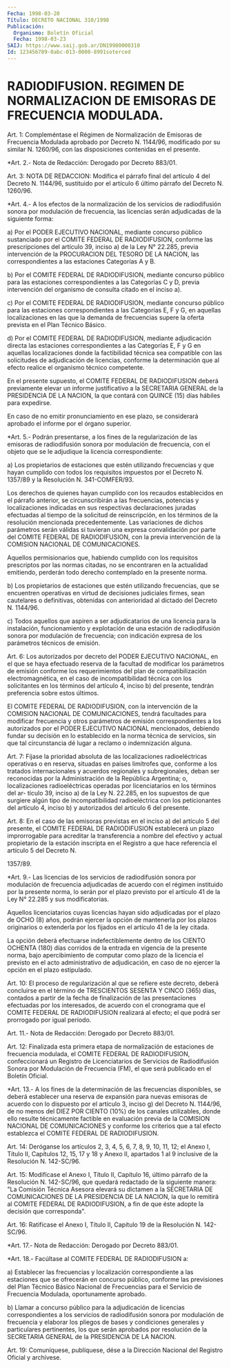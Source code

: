 ```yaml
---
Fecha: 1998-03-20
Título: DECRETO NACIONAL 310/1998
Publicación:
  Organismo: Boletín Oficial
  Fecha: 1998-03-23
SAIJ: https://www.saij.gob.ar/DN19980000310
Id: 123456789-0abc-013-0000-8991soterced
---
```

# RADIODIFUSION. REGIMEN DE NORMALIZACION DE EMISORAS DE FRECUENCIA MODULADA.

<a id="1"></a>
Art. 1: Compleméntase el Régimen de Normalización de Emisoras de Frecuencia Modulada aprobado por Decreto N. 1144/96, modificado por su similar N. 1260/96,  con  las  disposiciones contenidas en el presente.

<a id="2"></a>
*Art. 2.- Nota de Redacción: Derogado por Decreto 883/01.

<a id="3"></a>
Art. 3: NOTA DE REDACCION: Modifica el párrafo final del artículo 4 del Decreto N. 1144/96, sustituido por el artículo 6 último párrafo del Decreto N. 1260/96.

<a id="4"></a>
*Art. 4.- A los efectos de la normalización de los servicios de radiodifusión sonora por modulación de frecuencia, las licencias serán adjudicadas de la siguiente forma:

a) Por el PODER EJECUTIVO NACIONAL, mediante concurso público sustanciado por el COMITE FEDERAL DE RADIODIFUSION, conforme las prescripciones del artículo 39, inciso a) de la Ley N° 22.285, previa intervención de la PROCURACION DEL TESORO DE LA NACION, las correspondientes a las estaciones Categorías A y B.

b) Por el COMITE FEDERAL DE RADIODIFUSION, mediante concurso público para las estaciones correspondientes a las Categorías C y D, previa intervención del organismo de consulta citado en el inciso a).

c) Por el COMITE FEDERAL DE RADIODIFUSION, mediante concurso público para las estaciones correspondientes a las Categorías E, F y G, en aquellas localizaciones en las que la demanda de frecuencias supere la oferta prevista en el Plan Técnico Básico.

d) Por el COMITE FEDERAL DE RADIODIFUSION, mediante adjudicación directa las estaciones correspondientes a las Categorías E, F y G en aquellas localizaciones donde la factibilidad técnica sea compatible con las solicitudes de adjudicación de licencias, conforme la determinación que al efecto realice el organismo técnico competente.

En el presente supuesto, el COMITE FEDERAL DE RADIODIFUSION deberá previamente elevar un informe justificativo a la SECRETARIA GENERAL de la PRESIDENCIA DE LA NACION, la que contará con QUINCE (15) días hábiles para expedirse.

En caso de no emitir pronunciamiento en ese plazo, se considerará aprobado el informe por el órgano superior.

<a id="5"></a>
*Art. 5.- Podrán presentarse, a los fines de la regularización de las emisoras de radiodifusión sonora por modulación de frecuencia, con el objeto que se le adjudique la licencia correspondiente:

a) Los propietarios de  estaciones que estén utilizando frecuencias y que hayan cumplido con  todos  los  requisitos  impuestos  por el Decreto N. 1357/89 y la Resolución N. 341-COMFER/93.

Los derechos de quienes hayan cumplido con los recaudos establecidos  en  el  párrafo  anterior,  se  circunscribirán a las frecuencias, potencias y localizaciones indicadas en sus respectivas  declaraciones  juradas  efectuadas  al  tiempo  de  la solicitud  de  reinscripción,  en  los  términos  de la  resolución mencionada  precedentemente.  Las variaciones de dichos  parámetros serán válidas si tuvieran una expresa  convalidación  por parte del COMITE FEDERAL DE RADIODIFUSION, con la previa intervención  de  la COMISION NACIONAL DE COMUNICACIONES.

Aquellos  permisionarios  que, habiendo cumplido con los requisitos prescriptos  por  las normas  citadas,  no  se  encontraren  en  la actualidad emitiendo,  perderán  todo  derecho  contemplado  en  la presente norma.

b) Los propietarios de estaciones que estén utilizando frecuencias, que  se  encuentren  operativas  en virtud de decisiones judiciales firmes, sean cautelares o definitivas,  obtenidas  con anterioridad al dictado del Decreto N. 1144/96.

c) Todos aquellos que aspiren a ser adjudicatarios de  una licencia para  la instalación, funcionamiento y explotación de una  estación de  radiodifusión sonora por modulación de frecuencia; con indicación expresa de los parámetros  técnicos  de emisión.

<a id="6"></a>
Art. 6: Los autorizados por decreto del PODER EJECUTIVO  NACIONAL, en el que se haya efectuado reserva de la facultad de modificar los parámetros  de  emisión  conforme  los  requerimientos del plan  de compatibilización electromagnética, en el  caso de incompatibilidad técnica con los solicitantes en los términos del artículo 4, inciso b) del presente, tendrán preferencia sobre estos últimos.

El  COMITE  FEDERAL  DE  RADIODIFUSION,  con la intervención de  la COMISION  NACIONAL  DE  COMUNICACIONES,  tendrá    facultades  para modificar frecuencia y otros parámetros de emisión correspondientes a  los  autorizados  por  el  PODER EJECUTIVO NACIONAL mencionados, debiendo fundar su decisión en  lo  establecido en la norma técnica de  servicios,  sin que tal circunstancia  dé  lugar  a  reclamo  o indemnización alguna.

<a id="7"></a>
Art.  7:  Fíjase la  prioridad  absoluta  de  las  localizaciones radioeléctricas   operativas  o  en  reserva,  situadas  en  países limítrofes que, conforme  a los tratados internacionales y acuerdos regionales y subregionales, deban ser reconocidas por la Administración  de  la  República    Argentina;  o,  localizaciones radioeléctricas operadas por licenciatarios  en los términos del ar- tículo 39, inciso a) de la Ley N. 22.285, en los supuestos  de  que surgiere  algún  tipo  de  incompatibilidad  radioeléctrica con los peticionantes del artículo 4, inciso b) y autorizados del artículo 6 del presente.

<a id="8"></a>
Art. 8: En el caso de las emisoras previstas  en  el inciso a) del artículo  5  del  presente,  el  COMITE  FEDERAL  DE  RADIODIFUSION establecerá  un plazo improrrogable para acreditar la transferencia a nombre del efectivo y actual propietario de la estación inscripta en el Registro a que hace referencia el artículo 5 del Decreto N.

1357/89.

<a id="9"></a>
*Art. 9.- Las licencias de los servicios de radiodifusión sonora por modulación de frecuencia adjudicadas de acuerdo con el régimen instituido por la presente norma, lo serán por el plazo previsto por el artículo 41 de la Ley N° 22.285 y sus modificatorias.

Aquellos licenciatarios cuyas licencias hayan sido adjudicadas por el plazo de OCHO (8) años, podrán ejercer la opción de mantenerla por los plazos originarios o extenderla por los fijados en el artículo 41 de la ley citada.

La opción deberá efectuarse indefectiblemente dentro de los CIENTO OCHENTA (180) días corridos de la entrada en vigencia de la presente norma, bajo apercibimiento de computar como plazo de la licencia el previsto en el acto administrativo de adjudicación, en caso de no ejercer la opción en el plazo estipulado.

<a id="10"></a>
Art. 10: El proceso de regularización  al  que  se  refiere  este decreto,  deberá concluirse en el término de TRESCIENTOS SESENTA  Y CINCO (365)  días, contados a partir de la fecha de finalización de las presentaciones  efectuadas  por los interesados, de acuerdo con el cronograma que el COMITE FEDERAL  DE  RADIODIFUSION realizará al efecto;  el  que  podrá  ser  prorrogado  por  igual  período.

<a id="11"></a>
Art. 11.- Nota de Redacción: Derogado por Decreto 883/01.

<a id="12"></a>
Art.  12: Finalizada  esta  primera  etapa de normalización  de estaciones de frecuencia modulada, el COMITE FEDERAL DE RADIODIFUSION,  confeccionará  un  Registro  de  Licenciatarios  de Servicios  de  Radiodifusión  Sonora por Modulación  de  Frecuencia (FM), el que será publicado en el Boletín Oficial.

<a id="13"></a>
*Art. 13.- A los fines de la determinación de las frecuencias disponibles, se deberá establecer  una reserva de expansión para nuevas emisoras de acuerdo con lo dispuesto por el artículo 3, inciso g) del Decreto N. 1144/96, de no menos del DIEZ POR CIENTO (10%) de los canales utilizables, donde ello resulte técnicamente factible en evaluación previa de la COMISION NACIONAL DE COMUNICACIONES y conforme los criterios que a tal efecto establezca el COMITE FEDERAL DE RADIODIFUSION.

<a id="14"></a>
Art. 14: Deróganse  los artículos 2, 3, 4, 5, 6, 7, 8, 9, 10, 11, 12; el Anexo I, Título  II,  Capítulos  12, 15, 17 y 18 y Anexo II, apartados  1  al  9  inclusive  de  la  Resolución   N.  142-SC/96.

<a id="15"></a>
Art.  15: Modifícase el Anexo I, Título II, Capítulo  16,  último párrafo  de la Resolución N. 142-SC/96, que quedará redactado de la siguiente manera:  "La Comisión Técnica Asesora elevará su dictamen a la SECRETARIA DE COMUNICACIONES  DE  LA PRESIDENCIA DE LA NACION, la que lo remitirá al COMITE FEDERAL DE RADIODIFUSION, a fin de que éste adopte la decisión que corresponda".

<a id="16"></a>
Art. 16: Ratifícase el Anexo I, Título  II,  Capítulo  19  de  la Resolución N. 142-SC/96.

<a id="17"></a>
*Art. 17.- Nota de Redacción: Derogado por Decreto 883/01.

<a id="18"></a>
*Art. 18.- Facúltase al COMITE FEDERAL DE RADIODIFUSION a:

a) Establecer las frecuencias y localización correspondiente a las estaciones que se ofrecerán en concurso público, conforme las previsiones del Plan Técnico Básico Nacional de Frecuencias para el Servicio de Frecuencia Modulada, oportunamente aprobado.

b) Llamar a concurso público para la adjudicación de licencias correspondientes a los servicios de radiodifusión sonora por modulación de frecuencia y elaborar los pliegos de bases y condiciones generales y particulares pertinentes, los que serán aprobados por resolución de la SECRETARIA GENERAL de la PRESIDENCIA DE LA NACION.

<a id="19"></a>
Art. 19: Comuníquese, publíquese, dése a la Dirección  Nacional del Registro  Oficial y archívese.